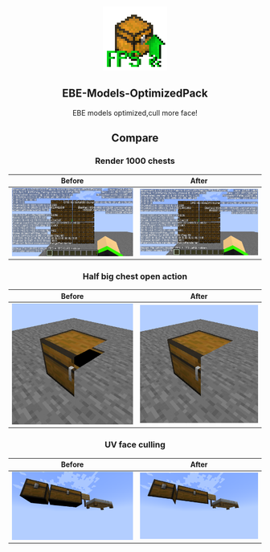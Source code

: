 <div align=center>
  <img src="./pack.png" width="128">

<h2> EBE-Models-OptimizedPack </h2>
EBE models optimized,cull more face!
<h2>Compare</h2>
<h3>Render 1000 chests</h3>

| Before | After |
| :-----------: | :-----------: |
| <img src="https://raw.githubusercontent.com/7777777-4547/EBE-Models-OptimizedPack/image/img/before_2022-12-18_00.48.57.png" width="440"> | <img src="https://raw.githubusercontent.com/7777777-4547/EBE-Models-OptimizedPack/image/img/after_2022-12-18_00.52.25.png" width="440"> |

<h3>Half big chest open action</h3>

| Before | After |
| :-----------: | :-----------: |
| <img src="https://raw.githubusercontent.com/7777777-4547/EBE-Models-OptimizedPack/image/img/before_GIF_2022-12-18_1-32-10.gif" width="440"> | <img src="https://raw.githubusercontent.com/7777777-4547/EBE-Models-OptimizedPack/image/img/after_GIF_2022-12-18_1-30-03.gif" width="440"> |

<h3>UV face culling</h3>

| Before | After |
| :-----------: | :-----------: |
| <img src="https://raw.githubusercontent.com/7777777-4547/EBE-Models-OptimizedPack/image/img/before_2022-12-18_01.48.29.png" width="440"> | <img src="https://raw.githubusercontent.com/7777777-4547/EBE-Models-OptimizedPack/image/img/after_2022-12-18_01.47.57.png" width="440"> |